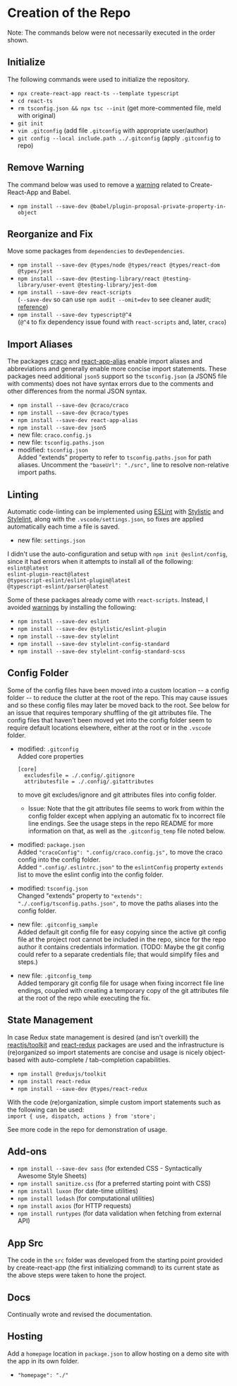 # Creation of the Repo

Note: The commands below were not necessarily executed in the order shown.

## Initialize

The following commands were used to initialize the repository.

* `npx create-react-app react-ts --template typescript`
* `cd react-ts`
* `rm tsconfig.json && npx tsc --init`  (get more-commented file, meld with original)
* `git init`
* `vim .gitconfig`  (add file `.gitconfig` with appropriate user/author)
* `git config --local include.path ../.gitconfig`  (apply `.gitconfig` to repo)

## Remove Warning

The command below was used to remove a [warning](./Warnings.md) related to
Create-React-App and Babel.

* `npm install --save-dev @babel/plugin-proposal-private-property-in-object`

## Reorganize and Fix

Move some packages from `dependencies` to `devDependencies`.

* `npm install --save-dev @types/node @types/react @types/react-dom @types/jest`
* `npm install --save-dev @testing-library/react @testing-library/user-event @testing-library/jest-dom`
* `npm install --save-dev react-scripts`  
  (`--save-dev` so can use `npm audit --omit=dev` to see cleaner audit; [reference](https://github.com/facebook/create-react-app/issues/11174))
* `npm install --save-dev typescript@^4`  
   (`@^4` to fix dependency issue found with `react-scripts` and, later, `craco`)

## Import Aliases

The packages [craco](https://craco.js.org) and
[react-app-alias](https://github.com/oklas/react-app-alias) enable import
aliases and abbreviations and generally enable more concise import statements.
These packages need additional `json5` support so the `tsconfig.json` (a JSON5
file with comments) does not have syntax errors due to the comments and other
differences from the normal JSON syntax.

* `npm install --save-dev @craco/craco`
* `npm install --save-dev @craco/types`
* `npm install --save-dev react-app-alias`
* `npm install --save-dev json5`
* new file: `craco.config.js`
* new file: `tsconfig.paths.json`
* modified: `tsconfig.json`  
  Added "extends" property to refer to `tsconfig.paths.json` for path aliases.
  Uncomment the `"baseUrl": "./src",` line to resolve non-relative import paths.

## Linting

Automatic code-linting can be implemented using [ESLint](https://eslint.org)
with [Stylistic](https://eslint.style/) and [Stylelint](https://stylelint.io),
along with the `.vscode/settings.json`, so fixes are applied automatically each
time a file is saved.

* new file: `settings.json`

I didn't use the auto-configuration and setup with `npm init @eslint/config`,
since it had errors when it attempts to install all of the following:  
`eslint@latest`  
`eslint-plugin-react@latest`  
`@typescript-eslint/eslint-plugin@latest`  
`@typescript-eslint/parser@latest`

Some of these packages already come with `react-scripts`. Instead, I avoided
[warnings](./Warnings.md) by installing the following:

* `npm install --save-dev eslint`
* `npm install --save-dev @stylistic/eslint-plugin`
* `npm install --save-dev stylelint`
* `npm install --save-dev stylelint-config-standard`
* `npm install --save-dev stylelint-config-standard-scss`

## Config Folder

Some of the config files have been moved into a custom location -- a config
folder -- to reduce the clutter at the root of the repo.  This may cause issues
and so these config files may later be moved back to the root.  See below for an
issue that requires temporary shuffling of the git attributes file.  The config
files that haven't been moved yet into the config folder seem to require default
locations elsewhere, either at the root or in the `.vscode` folder.

* modified: `.gitconfig`  
  Added core properties

  ```(text)
  [core]
    excludesfile = ./.config/.gitignore
    attributesfile = ./.config/.gitattributes
  ```

  to move git excludes/ignore and git attributes files into config folder.
  * Issue: Note that the git attributes file seems to work from within the
    config folder except when applying an automatic fix to incorrect file line
    endings. See the usage steps in the repo README for more information on
    that, as well as the `.gitconfig_temp` file noted below.
* modified: `package.json`  
  Added `"cracoConfig": ".config/craco.config.js",` to move the craco config
  into the config folder.  
  Added `".config/.eslintrc.json"` to the `eslintConfig` property `extends` list
  to move the eslint config into the config folder.
* modified: `tsconfig.json`  
  Changed "extends" property to `"extends": "./.config/tsconfig.paths.json",`
  to move the paths aliases into the config folder.
* new file: `.gitconfig_sample`  
  Added default git config file for easy copying since the active git config
  file at the project root cannot be included in the repo, since for the
  repo author it contains credentials information. (TODO: Maybe the git config
  could refer to a separate credentials file; that would simplify files and
  steps.)
* new file: `.gitconfig_temp`  
  Added temporary git config file for usage when fixing incorrect file line
  endings, coupled with creating a temporary copy of the git attributes file at
  the root of the repo while executing the fix.

## State Management

In case Redux state management is desired (and isn't overkill) the
[reactjs/toolkit](https://redux-toolkit.js.org/introduction/getting-started)
and [react-redux](https://react-redux.js.org) packages are used and the
infrastructure is (re)organized so import statements are concise and usage is
nicely object-based with auto-complete / tab-completion capabilities.

* `npm install @reduxjs/toolkit`
* `npm install react-redux`
* `npm install --save-dev @types/react-redux`

With the code (re)organization, simple custom import statements such as the
following can be used:  
`import { use, dispatch, actions } from 'store';`

See more code in the repo for demonstration of usage.

## Add-ons

* `npm install --save-dev sass` (for extended CSS - Syntactically Awesome Style Sheets)
* `npm install sanitize.css` (for a preferred starting point with CSS)
* `npm install luxon` (for date-time utilities)
* `npm install lodash` (for computational utilities)
* `npm install axios` (for HTTP requests)
* `npm install runtypes` (for data validation when fetching from external API)

## App Src

The code in the `src` folder was developed from the starting point provided by
create-react-app (the first initializing command) to its current state as the
above steps were taken to hone the project.

## Docs

Continually wrote and revised the documentation.

## Hosting

Add a `homepage` location in `package.json` to allow hosting on a demo site with
the app in its own folder.

* `"homepage": "./"`
